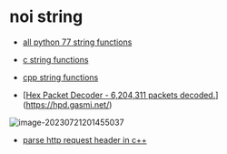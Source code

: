 # noi string

- [all python 77 string functions]()
- [c string functions]()
- [cpp string functions]()

- [[Hex Packet Decoder - 6,204,311 packets decoded.](https://hpd.gasmi.net/)](https://hpd.gasmi.net/)

![image-20230721201455037](.\Img\image-20230721201455037.png)



- [parse http request header in c++](https://codereview.stackexchange.com/questions/157024/parsing-http-headers-in-c    )